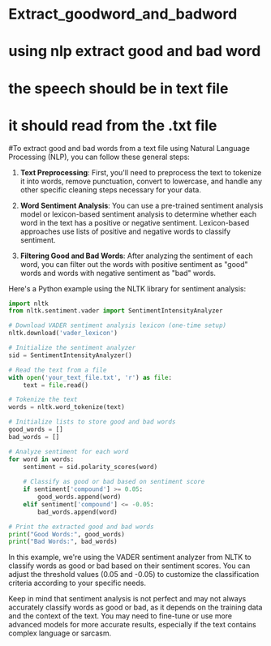 # Extract_goodword_and_badword
# using nlp extract good and bad word
# the speech should be in text file
# it should read from the .txt file
#To extract good and bad words from a text file using Natural Language Processing (NLP), you can follow these general steps:

1. **Text Preprocessing**: First, you'll need to preprocess the text to tokenize it into words, remove punctuation, convert to lowercase, and handle any other specific cleaning steps necessary for your data.

2. **Word Sentiment Analysis**: You can use a pre-trained sentiment analysis model or lexicon-based sentiment analysis to determine whether each word in the text has a positive or negative sentiment. Lexicon-based approaches use lists of positive and negative words to classify sentiment.

3. **Filtering Good and Bad Words**: After analyzing the sentiment of each word, you can filter out the words with positive sentiment as "good" words and words with negative sentiment as "bad" words.

Here's a Python example using the NLTK library for sentiment analysis:

```python
import nltk
from nltk.sentiment.vader import SentimentIntensityAnalyzer

# Download VADER sentiment analysis lexicon (one-time setup)
nltk.download('vader_lexicon')

# Initialize the sentiment analyzer
sid = SentimentIntensityAnalyzer()

# Read the text from a file
with open('your_text_file.txt', 'r') as file:
    text = file.read()

# Tokenize the text
words = nltk.word_tokenize(text)

# Initialize lists to store good and bad words
good_words = []
bad_words = []

# Analyze sentiment for each word
for word in words:
    sentiment = sid.polarity_scores(word)
    
    # Classify as good or bad based on sentiment score
    if sentiment['compound'] >= 0.05:
        good_words.append(word)
    elif sentiment['compound'] <= -0.05:
        bad_words.append(word)

# Print the extracted good and bad words
print("Good Words:", good_words)
print("Bad Words:", bad_words)
```

In this example, we're using the VADER sentiment analyzer from NLTK to classify words as good or bad based on their sentiment scores. You can adjust the threshold values (0.05 and -0.05) to customize the classification criteria according to your specific needs.

Keep in mind that sentiment analysis is not perfect and may not always accurately classify words as good or bad, as it depends on the training data and the context of the text. You may need to fine-tune or use more advanced models for more accurate results, especially if the text contains complex language or sarcasm.
